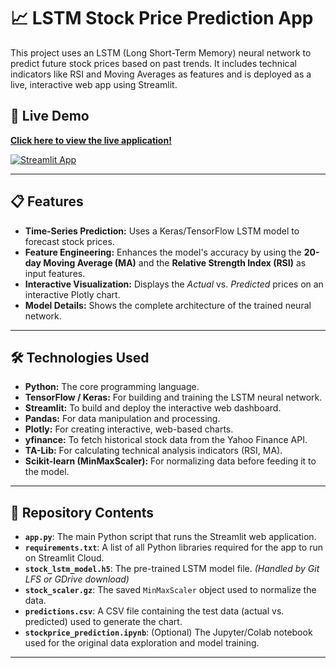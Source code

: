 # 📈 LSTM Stock Price Prediction App

This project uses an LSTM (Long Short-Term Memory) neural network to predict future stock prices based on past trends. It includes technical indicators like RSI and Moving Averages as features and is deployed as a live, interactive web app using Streamlit.

## 🚀 Live Demo

**[Click here to view the live application!](https://stock-price-prediction-project-fqhnkc7kffgtcg4hftzh7m.streamlit.app/)**

[![Streamlit App](https://static.streamlit.io/badges/streamlit_badge_black_white.svg)](https://stock-price-prediction-project-fqhnkc7kffgtcg4hftzh7m.streamlit.app/)



---

## 📋 Features

* **Time-Series Prediction:** Uses a Keras/TensorFlow LSTM model to forecast stock prices.
* **Feature Engineering:** Enhances the model's accuracy by using the **20-day Moving Average (MA)** and the **Relative Strength Index (RSI)** as input features.
* **Interactive Visualization:** Displays the *Actual* vs. *Predicted* prices on an interactive Plotly chart.
* **Model Details:** Shows the complete architecture of the trained neural network.

---

## 🛠️ Technologies Used

* **Python:** The core programming language.
* **TensorFlow / Keras:** For building and training the LSTM neural network.
* **Streamlit:** To build and deploy the interactive web dashboard.
* **Pandas:** For data manipulation and processing.
* **Plotly:** For creating interactive, web-based charts.
* **yfinance:** To fetch historical stock data from the Yahoo Finance API.
* **TA-Lib:** For calculating technical analysis indicators (RSI, MA).
* **Scikit-learn (MinMaxScaler):** For normalizing data before feeding it to the model.

---

## 📁 Repository Contents

* **`app.py`**: The main Python script that runs the Streamlit web application.
* **`requirements.txt`**: A list of all Python libraries required for the app to run on Streamlit Cloud.
* **`stock_lstm_model.h5`**: The pre-trained LSTM model file. *(Handled by Git LFS or GDrive download)*
* **`stock_scaler.gz`**: The saved `MinMaxScaler` object used to normalize the data.
* **`predictions.csv`**: A CSV file containing the test data (actual vs. predicted) used to generate the chart.
* **`stockprice_prediction.ipynb`**: (Optional) The Jupyter/Colab notebook used for the original data exploration and model training.

---
